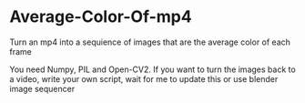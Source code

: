 # Average-Color-Of-mp4
Turn an mp4 into a sequience of images that are the average color of each frame

You need Numpy, PIL and Open-CV2.
If you want to turn the images back to a video, write your own script, wait for me to update this or use blender image sequencer 
